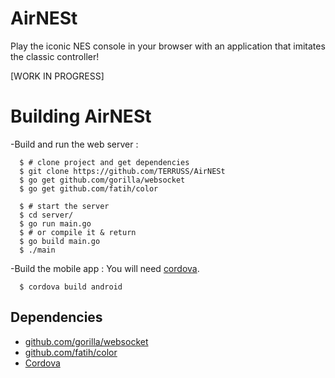 # AirNESt
Play the iconic NES console in your browser with an application that imitates the classic controller!

[WORK IN PROGRESS]

Building AirNESt
================

-Build and run the web server :
```
  $ # clone project and get dependencies
  $ git clone https://github.com/TERRUSS/AirNESt
  $ go get github.com/gorilla/websocket
  $ go get github.com/fatih/color

  $ # start the server
  $ cd server/
  $ go run main.go
  $ # or compile it & return
  $ go build main.go
  $ ./main
```

-Build the mobile app :
You will need [cordova](https://cordova.apache.org).
```
  $ cordova build android
```

Dependencies
------------
* [github.com/gorilla/websocket](https://github.com/gorilla/websocket)
* [github.com/fatih/color](https://github.com/fatih/color)
* [Cordova](https://cordova.apache.org)
